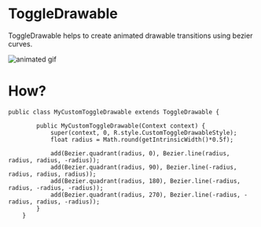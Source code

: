 # ToggleDrawable #

ToggleDrawable helps to create animated drawable transitions using bezier curves.

![animated gif](https://github.com/renaudcerrato/ToggleDrawable/raw/master/artworks/toggle.gif)



# How? #

```
public class MyCustomToggleDrawable extends ToggleDrawable {

        public MyCustomToggleDrawable(Context context) {
            super(context, 0, R.style.CustomToggleDrawableStyle);
            float radius = Math.round(getIntrinsicWidth()*0.5f);

            add(Bezier.quadrant(radius, 0), Bezier.line(radius, radius, radius, -radius));
            add(Bezier.quadrant(radius, 90), Bezier.line(-radius, radius, radius, radius));
            add(Bezier.quadrant(radius, 180), Bezier.line(-radius, radius, -radius, -radius));
            add(Bezier.quadrant(radius, 270), Bezier.line(-radius, -radius, radius, -radius));
        }
    }
```


